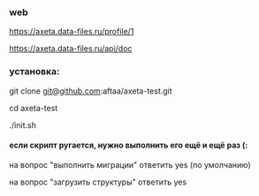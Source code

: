 ### web

https://axeta.data-files.ru/profile/1

https://axeta.data-files.ru/api/doc

### установка:

git clone git@github.com:aftaa/axeta-test.git

cd axeta-test

./init.sh

#### если скрипт ругается, нужно выполнить его ещё и ещё раз (:

на вопрос "выполнить миграции" ответить yes (по умолчанию)

на вопрос "загрузить структуры" ответить yes
